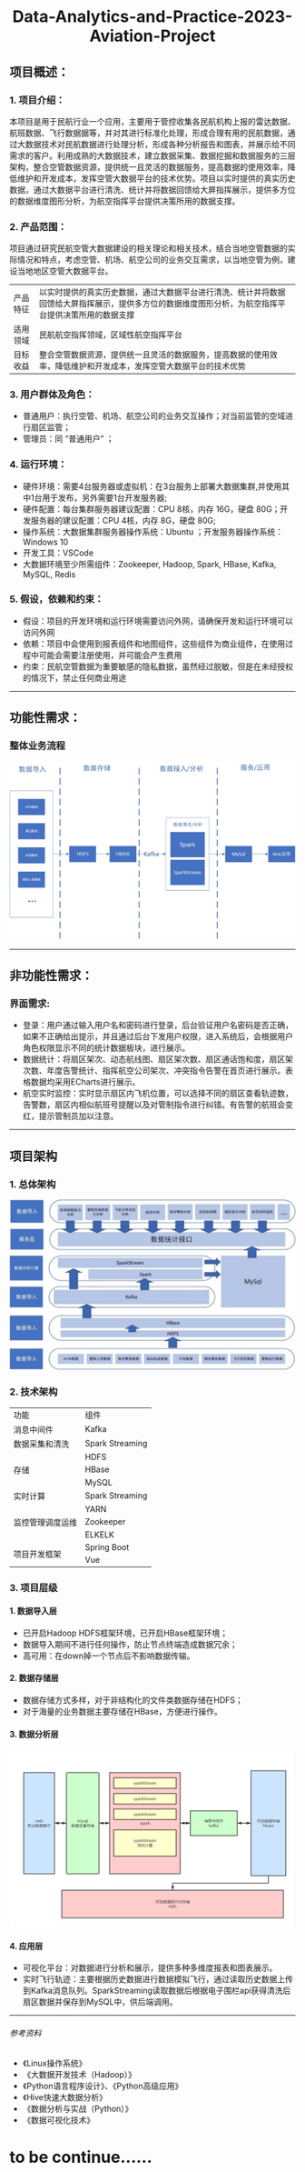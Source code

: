 # <center>Data-Analytics-and-Practice-2023-Aviation-Project<center>
## 项目概述：
### 1. 项目介绍：  
本项目是用于民航行业一个应用，主要用于管控收集各民航机构上报的雷达数据、航班数据、飞行数据据等，并对其进行标准化处理，形成合理有用的民航数据，通过大数据技术对民航数据进行处理分析，形成各种分析报告和图表，并展示给不同需求的客户。利用成熟的大数据技术，建立数据采集、数据挖掘和数据服务的三层架构，整合空管数据资源，提供统一且灵活的数据服务，提高数据的使用效率，降低维护和开发成本，发挥空管大数据平台的技术优势。项目以实时提供的真实历史数据，通过大数据平台进行清洗、统计并将数据回馈给大屏指挥展示，提供多方位的数据维度图形分析，为航空指挥平台提供决策所用的数据支撑。

### 2. 产品范围：
项目通过研究民航空管大数据建设的相关理论和相关技术，结合当地空管数据的实际情况和特点，考虑空管、机场、航空公司的业务交互需求，以当地空管为例，建设当地地区空管大数据平台。
<table>
    <tr>
        <td>产品特征</td> 
        <td>以实时提供的真实历史数据，通过大数据平台进行清洗、统计并将数据回馈给大屏指挥展示，提供多方位的数据维度图形分析，为航空指挥平台提供决策所用的数据支撑</td> 
   </tr>
    <tr>
  		<td>适用领域</td> 
        <td>民航航空指挥领域，区域性航空指挥平台</td> 
    </tr>
    <tr>
        <td>目标收益</td> 
        <td>整合空管数据资源，提供统一且灵活的数据服务，提高数据的使用效率，降低维护和开发成本，发挥空管大数据平台的技术优势</td> 
    </tr>
</table>

### 3. 用户群体及角色：
- 普通用户：执行空管、机场、航空公司的业务交互操作；对当前监管的空域进行扇区监管；
- 管理员：同 “普通用户” ；

### 4. 运行环境： 
- 硬件环境：需要4台服务器或虚拟机：在3台服务上部署大数据集群,并使用其中1台用于发布，另外需要1台开发服务器;
- 硬件配置：每台集群服务器建议配置：CPU 8核，内存 16G，硬盘 80G；开发服务器的建议配置：CPU 4核，内存 8G，硬盘 80G;
- 操作系统：大数据集群服务器操作系统：Ubuntu ；开发服务器操作系统：Windows 10 
- 开发工具：VSCode
- 大数据环境至少所需组件：Zookeeper, Hadoop, Spark, HBase, Kafka, MySQL, Redis

### 5. 假设，依赖和约束：
- 假设：项目的开发环境和运行环境需要访问外网，请确保开发和运行环境可以访问外网
- 依赖：项目中会使用到报表组件和地图组件，这些组件为商业组件，在使用过程中可能会需要注册使用，并可能会产生费用
- 约束：民航空管数据为重要敏感的隐私数据，虽然经过脱敏，但是在未经授权的情况下，禁止任何商业用途

---

## 功能性需求：
### 整体业务流程
![alt text](./liucheng.png)

---

## 非功能性需求：
### 界面需求:
- 登录：用户通过输入用户名和密码进行登录，后台验证用户名密码是否正确，如果不正确给出提示，并且通过后台下发用户权限，进入系统后，会根据用户角色权限显示不同的统计数据板块，进行展示。
- 数据统计：将扇区架次、动态航线图、扇区架次数、扇区通话饱和度，扇区架次数、年度告警统计、指挥航空公司架次、冲突指令告警在首页进行展示。表格数据均采用ECharts进行展示。
- 航空实时监控：实时显示扇区内飞机位置，可以选择不同的扇区查看轨迹数，告警数，扇区内相似航班号提醒以及对管制指令进行纠错。有告警的航班会变红，提示管制员加以注意。

---

## 项目架构
### 1. 总体架构
![alt text](./Architecture.jpg)
### 2. 技术架构
<table>
    <tr>
        <td>功能</td> 
        <td>组件</td> 
    </tr>
    <tr>
        <td>消息中间件</td> 
        <td>Kafka</td> 
    </tr>
    <tr>
        <td>数据采集和清洗</td> 
        <td>Spark Streaming</td> 
    </tr>
    <tr>
        <td rowspan="3">存储</td>    
        <td >HDFS</td>
    </tr>
    <tr>
        <td >HBase</td>  
    </tr>
    <tr>
        <td >MySQL</td>  
    </tr>
    <tr>
        <td>实时计算</td> 
        <td>Spark Streaming</td> 
    </tr>
    <tr>
        <td rowspan="3">监控管理调度运维</td>    
        <td >YARN</td>
    </tr>
    <tr>
        <td >Zookeeper</td>  
    </tr>
    <tr>
        <td >ELKELK</td>  
    </tr>
    <tr>
        <td rowspan="2">项目开发框架</td>    
        <td >Spring Boot</td>
    </tr>
    <tr>
        <td >Vue</td>  
    </tr>
</table>

### 3. 项目层级
#### 1. 数据导入层
- 已开启Hadoop HDFS框架环境，已开启HBase框架环境；
- 数据导入期间不进行任何操作，防止节点终端造成数据冗余；
- 高可用：在down掉一个节点后不影响数据传输。
#### 2. 数据存储层
- 数据存储方式多样，对于非结构化的文件类数据存储在HDFS；
- 对于海量的业务数据主要存储在HBase，方便进行操作。
#### 3. 数据分析层
![alt text](./shujufenxi.png)
#### 4. 应用层
- 可视化平台：对数据进行分析和展示，提供多种多维度报表和图表展示。
- 实时飞行轨迹：主要根据历史数据进行数据模拟飞行，通过读取历史数据上传到Kafka消息队列。SparkStreaming读取数据后根据电子围栏api获得清洗后扇区数据并保存到MySQL中，供后端调用。







---
###### 参考资料
- 《Linux操作系统》
- 《大数据开发技术（Hadoop）》
- 《Python语言程序设计》、《Python高级应用》
- 《Hive快速大数据分析》
- 《数据分析与实战（Python）》
- 《数据可视化技术》



# to be continue......
